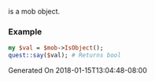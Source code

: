 is a mob object.
### Example

```perl
my $val = $mob->IsObject();
quest::say($val); # Returns bool
```


Generated On 2018-01-15T13:04:48-08:00